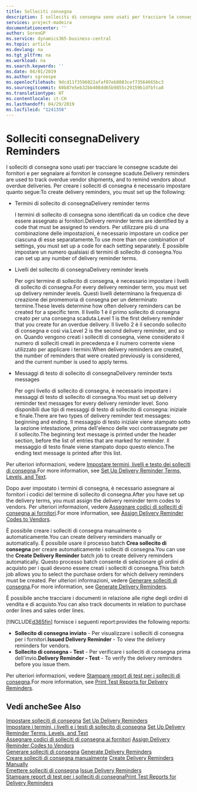 ```yaml
---
title: Solleciti consegna
description: I solleciti di consegna sono usati per tracciare le consegne scadute dei fornitori e per segnalare ai fornitori le consegne scadute.
services: project-madeira
documentationcenter: ''
author: SorenGP
ms.service: dynamics365-business-central
ms.topic: article
ms.devlang: na
ms.tgt_pltfrm: na
ms.workload: na
ms.search.keywords: ''
ms.date: 04/01/2019
ms.author: sgroespe
ms.openlocfilehash: 9dcd11f3596022afaf07eb8083cef73564665bc3
ms.sourcegitcommit: 60b87e5eb32bb408dd65b9855c29159b1dfbfca8
ms.translationtype: HT
ms.contentlocale: it-CH
ms.lasthandoff: 04/29/2019
ms.locfileid: "1241358"
---
```

# <a name="delivery-reminders"></a><span data-ttu-id="8cabf-103">Solleciti consegna</span><span class="sxs-lookup"><span data-stu-id="8cabf-103">Delivery Reminders</span></span>
<span data-ttu-id="8cabf-104">I solleciti di consegna sono usati per tracciare le consegne scadute dei fornitori e per segnalare ai fornitori le consegne scadute.</span><span class="sxs-lookup"><span data-stu-id="8cabf-104">Delivery reminders are used to track overdue vendor shipments, and to remind vendors about overdue deliveries.</span></span> <span data-ttu-id="8cabf-105">Per creare i solleciti di consegna è necessario impostare quanto segue:</span><span class="sxs-lookup"><span data-stu-id="8cabf-105">To create delivery reminders, you must set up the following:</span></span>  

- <span data-ttu-id="8cabf-106">Termini di sollecito di consegna</span><span class="sxs-lookup"><span data-stu-id="8cabf-106">Delivery reminder terms</span></span>  

    <span data-ttu-id="8cabf-107">I termini di sollecito di consegna sono identificati da un codice che deve essere assegnato ai fornitori.</span><span class="sxs-lookup"><span data-stu-id="8cabf-107">Delivery reminder terms are identified by a code that must be assigned to vendors.</span></span> <span data-ttu-id="8cabf-108">Per utilizzare più di una combinazione delle impostazioni, è necessario impostare un codice per ciascuna di esse separatamente.</span><span class="sxs-lookup"><span data-stu-id="8cabf-108">To use more than one combination of settings, you must set up a code for each setting separately.</span></span> <span data-ttu-id="8cabf-109">È possibile impostare un numero qualsiasi di termini di sollecito di consegna.</span><span class="sxs-lookup"><span data-stu-id="8cabf-109">You can set up any number of delivery reminder terms.</span></span>  

- <span data-ttu-id="8cabf-110">Livelli del sollecito di consegna</span><span class="sxs-lookup"><span data-stu-id="8cabf-110">Delivery reminder levels</span></span>  

    <span data-ttu-id="8cabf-111">Per ogni termine di sollecito di consegna, è necessario impostare i livelli di sollecito di consegna.</span><span class="sxs-lookup"><span data-stu-id="8cabf-111">For every delivery reminder term, you must set up delivery reminder levels.</span></span> <span data-ttu-id="8cabf-112">Questi livelli determinano la frequenza di creazione dei promemoria di consegna per un determinato termine.</span><span class="sxs-lookup"><span data-stu-id="8cabf-112">These levels determine how often delivery reminders can be created for a specific term.</span></span> <span data-ttu-id="8cabf-113">Il livello 1 è il primo sollecito di consegna creato per una consegna scaduta.</span><span class="sxs-lookup"><span data-stu-id="8cabf-113">Level 1 is the first delivery reminder that you create for an overdue delivery.</span></span> <span data-ttu-id="8cabf-114">Il livello 2 è il secondo sollecito di consegna e così via.</span><span class="sxs-lookup"><span data-stu-id="8cabf-114">Level 2 is the second delivery reminder, and so on.</span></span> <span data-ttu-id="8cabf-115">Quando vengono creati i solleciti di consegna, viene considerato il numero di solleciti creati in precedenza e il numero corrente viene utilizzato per applicare i termini.</span><span class="sxs-lookup"><span data-stu-id="8cabf-115">When delivery reminders are created, the number of reminders that were created previously is considered, and the current number is used to apply terms.</span></span>  

- <span data-ttu-id="8cabf-116">Messaggi di testo di sollecito di consegna</span><span class="sxs-lookup"><span data-stu-id="8cabf-116">Delivery reminder texts messages</span></span>  

    <span data-ttu-id="8cabf-117">Per ogni livello di sollecito di consegna, è necessario impostare i messaggi di testo di sollecito di consegna.</span><span class="sxs-lookup"><span data-stu-id="8cabf-117">You must set up delivery reminder text messages for every delivery reminder level.</span></span> <span data-ttu-id="8cabf-118">Sono disponibili due tipi di messaggi di testo di sollecito di consegna: iniziale e finale.</span><span class="sxs-lookup"><span data-stu-id="8cabf-118">There are two types of delivery reminder text messages: beginning and ending.</span></span> <span data-ttu-id="8cabf-119">Il messaggio di testo iniziale viene stampato sotto la sezione intestazione, prima dell'elenco delle voci contrassegnate per il sollecito.</span><span class="sxs-lookup"><span data-stu-id="8cabf-119">The beginning text message is printed under the header section, before the list of entries that are marked for reminder.</span></span> <span data-ttu-id="8cabf-120">Il messaggio di testo finale viene stampato dopo questo elenco.</span><span class="sxs-lookup"><span data-stu-id="8cabf-120">The ending text message is printed after this list.</span></span>  

<span data-ttu-id="8cabf-121">Per ulteriori informazioni, vedere [Impostare termini, livelli e testo dei solleciti di consegna](how-to-set-up-delivery-reminder-terms-levels-and-text.md).</span><span class="sxs-lookup"><span data-stu-id="8cabf-121">For more information, see [Set Up Delivery Reminder Terms, Levels, and Text](how-to-set-up-delivery-reminder-terms-levels-and-text.md).</span></span>  

<span data-ttu-id="8cabf-122">Dopo aver impostato i termini di consegna, è necessario assegnare ai fornitori i codici del termine di sollecito di consegna.</span><span class="sxs-lookup"><span data-stu-id="8cabf-122">After you have set up the delivery terms, you must assign the delivery reminder term codes to vendors.</span></span> <span data-ttu-id="8cabf-123">Per ulteriori informazioni, vedere [Assegnare codici di solleciti di consegna ai fornitori](how-to-assign-delivery-reminder-codes-to-vendors.md).</span><span class="sxs-lookup"><span data-stu-id="8cabf-123">For more information, see [Assign Delivery Reminder Codes to Vendors](how-to-assign-delivery-reminder-codes-to-vendors.md).</span></span>  

<span data-ttu-id="8cabf-124">È possibile creare i solleciti di consegna manualmente o automaticamente.</span><span class="sxs-lookup"><span data-stu-id="8cabf-124">You can create delivery reminders manually or automatically.</span></span> <span data-ttu-id="8cabf-125">È possibile usare il processo batch **Crea sollecito di consegna** per creare automaticamente i solleciti di consegna.</span><span class="sxs-lookup"><span data-stu-id="8cabf-125">You can use the **Create Delivery Reminder** batch job to create delivery reminders automatically.</span></span> <span data-ttu-id="8cabf-126">Questo processo batch consente di selezionare gli ordini di acquisto per i quali devono essere creati i solleciti di consegna.</span><span class="sxs-lookup"><span data-stu-id="8cabf-126">This batch job allows you to select the purchase orders for which delivery reminders must be created.</span></span> <span data-ttu-id="8cabf-127">Per ulteriori informazioni, vedere [Generare solleciti di consegna](how-to-issue-delivery-reminders.md).</span><span class="sxs-lookup"><span data-stu-id="8cabf-127">For more information, see [Generate Delivery Reminders](how-to-issue-delivery-reminders.md).</span></span>  

<span data-ttu-id="8cabf-128">È possibile anche tracciare i documenti in relazione alle righe degli ordini di vendita e di acquisto.</span><span class="sxs-lookup"><span data-stu-id="8cabf-128">You can also track documents in relation to purchase order lines and sales order lines.</span></span>  

[!INCLUDE[d365fin](../../includes/d365fin_md.md)] <span data-ttu-id="8cabf-129">fornisce i seguenti report:</span><span class="sxs-lookup"><span data-stu-id="8cabf-129">provides the following reports:</span></span>  

- <span data-ttu-id="8cabf-130">**Sollecito di consegna inviato** - Per visualizzare i solleciti di consegna per i fornitori.</span><span class="sxs-lookup"><span data-stu-id="8cabf-130">**Issued Delivery Reminder** - To view the delivery reminders for vendors.</span></span>  
- <span data-ttu-id="8cabf-131">**Sollecito di consegna - Test** - Per verificare i solleciti di consegna prima dell'invio.</span><span class="sxs-lookup"><span data-stu-id="8cabf-131">**Delivery Reminder - Test** - To verify the delivery reminders before you issue them.</span></span>  

<span data-ttu-id="8cabf-132">Per ulteriori informazioni, vedere [Stampare report di test per i solleciti di consegna](how-to-print-test-reports-for-delivery-reminders.md).</span><span class="sxs-lookup"><span data-stu-id="8cabf-132">For more information, see [Print Test Reports for Delivery Reminders](how-to-print-test-reports-for-delivery-reminders.md).</span></span>  

## <a name="see-also"></a><span data-ttu-id="8cabf-133">Vedi anche</span><span class="sxs-lookup"><span data-stu-id="8cabf-133">See Also</span></span>  
 <span data-ttu-id="8cabf-134">[Impostare solleciti di consegna](how-to-set-up-delivery-reminders.md) </span><span class="sxs-lookup"><span data-stu-id="8cabf-134">[Set Up Delivery Reminders](how-to-set-up-delivery-reminders.md) </span></span>  
 <span data-ttu-id="8cabf-135">[Impostare i termini, i livelli e i testi di sollecito di consegna](how-to-set-up-delivery-reminder-terms-levels-and-text.md) </span><span class="sxs-lookup"><span data-stu-id="8cabf-135">[Set Up Delivery Reminder Terms, Levels, and Text](how-to-set-up-delivery-reminder-terms-levels-and-text.md) </span></span>  
 <span data-ttu-id="8cabf-136">[Assegnare codici di solleciti di consegna ai fornitori](how-to-assign-delivery-reminder-codes-to-vendors.md) </span><span class="sxs-lookup"><span data-stu-id="8cabf-136">[Assign Delivery Reminder Codes to Vendors](how-to-assign-delivery-reminder-codes-to-vendors.md) </span></span>  
 <span data-ttu-id="8cabf-137">[Generare solleciti di consegna](how-to-generate-delivery-reminders.md) </span><span class="sxs-lookup"><span data-stu-id="8cabf-137">[Generate Delivery Reminders](how-to-generate-delivery-reminders.md) </span></span>  
 <span data-ttu-id="8cabf-138">[Creare solleciti di consegna manualmente](how-to-create-delivery-reminders-manually.md) </span><span class="sxs-lookup"><span data-stu-id="8cabf-138">[Create Delivery Reminders Manually](how-to-create-delivery-reminders-manually.md) </span></span>  
 <span data-ttu-id="8cabf-139">[Emettere solleciti di consegna](how-to-issue-delivery-reminders.md) </span><span class="sxs-lookup"><span data-stu-id="8cabf-139">[Issue Delivery Reminders](how-to-issue-delivery-reminders.md) </span></span>  
 [<span data-ttu-id="8cabf-140">Stampare report di test per i solleciti di consegna</span><span class="sxs-lookup"><span data-stu-id="8cabf-140">Print Test Reports for Delivery Reminders</span></span>](how-to-print-test-reports-for-delivery-reminders.md)
